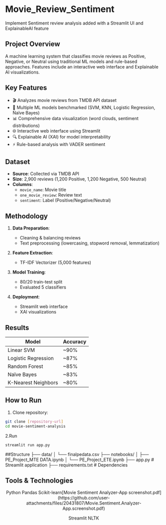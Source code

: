 # Movie_Review_Sentiment
Implement Sentiment review analysis added with a Streamlit UI and ExplainableAI feature

## Project Overview
A machine learning system that classifies movie reviews as Positive, Negative, or Neutral using traditional ML models and rule-based approaches. Features include an interactive web interface and Explainable AI visualizations.

## Key Features
- 🎬 Analyzes movie reviews from TMDB API dataset
- 🤖 Multiple ML models benchmarked (SVM, KNN, Logistic Regression, Naïve Bayes)
- 📊 Comprehensive data visualization (word clouds, sentiment distributions)
- 🌐 Interactive web interface using Streamlit
- 🔍 Explainable AI (XAI) for model interpretability
- ⚡ Rule-based analysis with VADER sentiment

## Dataset
- **Source**: Collected via TMDB API
- **Size**: 2,900 reviews (1,200 Positive, 1,200 Negative, 500 Neutral)
- **Columns**:
  - `movie_name`: Movie title
  - `one_movie_review`: Review text
  - `sentiment`: Label (Positive/Negative/Neutral)

## Methodology
1. **Data Preparation**:
   - Cleaning & balancing reviews
   - Text preprocessing (lowercasing, stopword removal, lemmatization)

2. **Feature Extraction**:
   - TF-IDF Vectorizer (5,000 features)

3. **Model Training**:
   - 80/20 train-test split
   - Evaluated 5 classifiers

4. **Deployment**:
   - Streamlit web interface
   - XAI visualizations

## Results
| Model               | Accuracy |
|---------------------|----------|
| Linear SVM          | ~90%     |
| Logistic Regression | ~87%     |
| Random Forest       | ~85%     |
| Naïve Bayes         | ~83%     |
| K-Nearest Neighbors | ~80%     |


## How to Run
1. Clone repository:
```bash
git clone [repository-url]
cd movie-sentiment-analysis
```
2.Run
```
streamlit run app.py
```

##Structure
├── data/
│   └── finalpedata.csv
├── notebooks/
│   ├── PE_Project_MTE DATA.ipynb
│   └── PE_Project_ETE.ipynb
├── app.py               # Streamlit application
├── requirements.txt     # Dependencies


## Tools & Technologies
<div align="center">
Python
Pandas
Scikit-learn[Movie Sentiment Analyzer-App screenshot.pdf](https://github.com/user-attachments/files/20431807/Movie.Sentiment.Analyzer-App.screenshot.pdf)

Streamlit
NLTK

</div>
